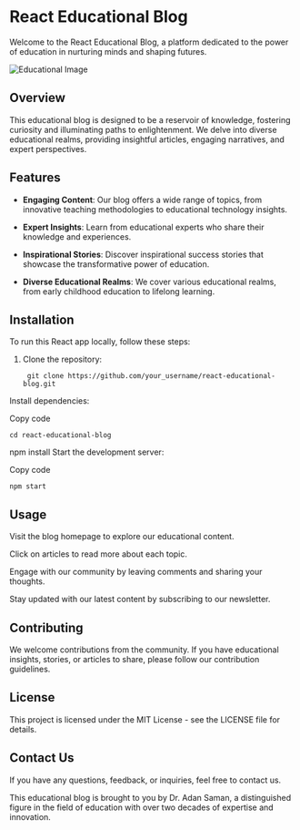 # React Educational Blog

Welcome to the React Educational Blog, a platform dedicated to the power of education in nurturing minds and shaping futures.

![Educational Image](../saman-blog/src/assests/project-image03.png)

## Overview

This educational blog is designed to be a reservoir of knowledge, fostering curiosity and illuminating paths to enlightenment. We delve into diverse educational realms, providing insightful articles, engaging narratives, and expert perspectives.

## Features

- **Engaging Content**: Our blog offers a wide range of topics, from innovative teaching methodologies to educational technology insights.

- **Expert Insights**: Learn from educational experts who share their knowledge and experiences.

- **Inspirational Stories**: Discover inspirational success stories that showcase the transformative power of education.

- **Diverse Educational Realms**: We cover various educational realms, from early childhood education to lifelong learning.

## Installation

To run this React app locally, follow these steps:

1. Clone the repository:

  
  
   ```
    git clone https://github.com/your_username/react-educational-blog.git
   ```
Install dependencies:

Copy code
```
cd react-educational-blog
```


npm install
Start the development server:

Copy code
```
npm start
```

## Usage

Visit the blog homepage to explore our educational content.

Click on articles to read more about each topic.

Engage with our community by leaving comments and sharing your thoughts.

Stay updated with our latest content by subscribing to our newsletter.

## Contributing

We welcome contributions from the community. If you have educational insights, stories, or articles to share, please follow our contribution guidelines.

## License
This project is licensed under the MIT License - see the LICENSE file for details.

## Contact Us
If you have any questions, feedback, or inquiries, feel free to contact us.

This educational blog is brought to you by Dr. Adan Saman, a distinguished figure in the field of education with over two decades of expertise and innovation.